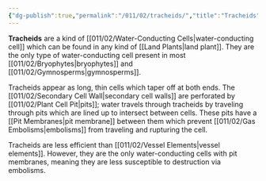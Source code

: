 ```yaml
---
{"dg-publish":true,"permalink":"/011/02/tracheids/","title":"Tracheids","tags":["BIOL412"],"noteIcon":"fallback","created":"2024-09-26T13:45:04.138-07:00","updated":"2024-09-26T15:26:52.267-07:00"}
---
```


**Tracheids** are a kind of [[011/02/Water-Conducting Cells\|water-conducting cell]] which can be found in any kind of [[Land Plants\|land plant]]. They are the only type of water-conducting cell present in most [[011/02/Bryophytes\|bryophytes]] and [[011/02/Gymnosperms\|gymnosperms]].

Tracheids appear as long, thin cells which taper off at both ends. The [[011/02/Secondary Cell Wall\|secondary cell walls]] are perforated by [[011/02/Plant Cell Pit\|pits]]; water travels through tracheids by traveling through pits which are lined up to intersect between cells. These pits have a [[Pit Membranes\|pit membrane]] between them which prevent [[011/02/Gas Embolisms\|embolisms]] from traveling and rupturing the cell.

Tracheids are less efficient than [[011/02/Vessel Elements\|vessel elements]]. However, they are the only water-conducting cells with pit membranes, meaning they are less susceptible to destruction via embolisms.